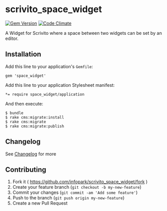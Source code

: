 # scrivito_space_widget

[![Gem Version](https://badge.fury.io/rb/scrivito_space_widget.svg)](http://badge.fury.io/rb/scrivito_space_widget)
[![Code Climate](https://codeclimate.com/github/Scrivito/scrivito_space_widget.png)](https://codeclimate.com/github/Scritivo/scrivito_space_widget)

A Widget for Scrivito where a space between two widgets can be set by an editor.

## Installation

Add this line to your application's `Gemfile`:

    gem 'space_widget'

Add this line to your application Stylesheet manifest:

    *= require space_widget/application

And then execute:

    $ bundle
    $ rake cms:migrate:install
    $ rake cms:migrate
    $ rake cms:migrate:publish

## Changelog
See [Changelog](https://github.com/Scrivito/scrivito_space_widget/blob/master/CHANGELOG.md) for more

## Contributing

1. Fork it ( https://github.com/infopark/scrivito_space_widget/fork )
2. Create your feature branch (`git checkout -b my-new-feature`)
3. Commit your changes (`git commit -am 'Add some feature'`)
4. Push to the branch (`git push origin my-new-feature`)
5. Create a new Pull Request